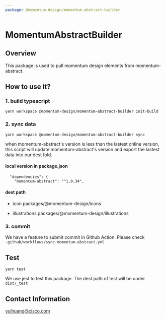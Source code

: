 ```yaml
---
package: @momentum-design/momentum-abstract-builder
---
```


# MomentumAbstractBuilder

## Overview

This package is used to pull momentum design elements from momentum-abstract. 

## How to use it?

### 1. build typescript 

```yarn workspace @momentum-design/momentum-abstract-builder init-build```

### 2. sync data 

```yarn workspace @momentum-design/momentum-abstract-builder sync```

when momentum-abstract's version is less than the lastest online version, this script will update momentum-abstract's version and export the lastest data into our dest fold.

#### local version in package.json

```
  "dependencies": {
    "momentum-abstract": "^1.0.34",
```

#### dest path

+ icon packages/@momentum-design/icons

+ illustrations packages/@momentum-design/illustrations

### 3. commit

  We have a feature to submit commit in Github Action. Please check ```.github/workflows/sync-momentum-abstract.yml```

## Test

  ```yarn test```

  We use jest to test this package. The dest path of test will be under ```dist/_test```

## Contact Information

yulhuang@cisco.com
